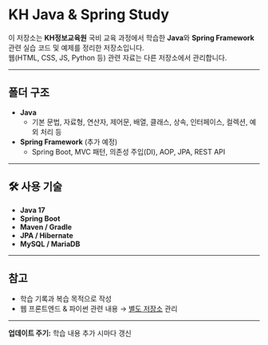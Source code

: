 #  KH Java & Spring Study

이 저장소는 **KH정보교육원** 국비 교육 과정에서 학습한 **Java**와 **Spring Framework** 관련 실습 코드 및 예제를 정리한 저장소입니다.  
웹(HTML, CSS, JS, Python 등) 관련 자료는 다른 저장소에서 관리합니다.

---

##  폴더 구조
- **Java**  
  - 기본 문법, 자료형, 연산자, 제어문, 배열, 클래스, 상속, 인터페이스, 컬렉션, 예외 처리 등
- **Spring Framework** (추가 예정)  
  - Spring Boot, MVC 패턴, 의존성 주입(DI), AOP, JPA, REST API

---

## 🛠 사용 기술
- **Java 17**
- **Spring Boot**
- **Maven / Gradle**
- **JPA / Hibernate**
- **MySQL / MariaDB**

---

##  참고
- 학습 기록과 복습 목적으로 작성
- 웹 프론트엔드 & 파이썬 관련 내용 → [별도 저장소](https://github.com/sbg0629/kh-daily) 관리

---


 **업데이트 주기:** 학습 내용 추가 시마다 갱신
